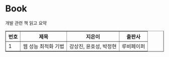 # Book
개발 관련 책 읽고 요약

<html>
<head>
<meta charset="UTF-8">
</head>
<body>
    <table border="1">
      <th>번호</th>
      <th>제목</th>
      <th>지은이</th>
      <th>출판사</th>
      <tr>
          <td>1</td>
          <td>웹 성능 최적화 기법</td>
          <td>강상진, 윤호성, 박정현</td>
          <td>루비페이퍼</td>
      </tr>
    </table>
</body>
</html>
